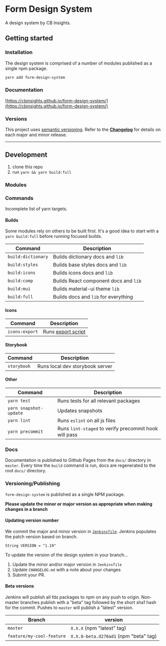 # Form Design System

A design system by CB Insights.

## Getting started

### Installation
The design system is comprised of a number of modules published as a single npm package.

```bash
yarn add form-design-system
```

### Documentation
[https://cbinsights.github.io/form-design-system/](https://cbinsights.github.io/form-design-system/)

### Versions
This project uses [semantic versioning](https://semver.org/spec/v2.0.0.html).
Refer to the [**Changelog**](https://github.com/cbinsights/form-design-system/blob/master/CHANGELOG.md)
for details on each major and minor release.

------

## Development

1. clone this repo
2. run `yarn && yarn build:full`


### Modules


### Commands

Incomplete list of yarn targets.

#### Builds

Some modules rely on others to be built first. It's a good idea to start with a `yarn
build:full` before running focused builds.

Command             | Description
------------------- | -------------------------------------
`build:dictionary`  | Builds dictionary docs and `lib`
`build:styles`      | Builds base styles docs and `lib`
`build:icons`       | Builds icons docs and `lib`
`build:comp`        | Builds React component docs and `lib`
`build:mui`         | Builds material-ui theme `lib`
`build:full`        | Builds docs and `lib` for everything

#### Icons

Command             | Description
------------------- | -------------------------------------
`icons:export`      | Runs [export script](https://github.com/cbinsights/form-design-system/blob/master/src/icons/README.md#updating-icons-from-a-sketch-file)

#### Storybook

Command             | Description
------------------- | -------------------------------------
`storybook`        | Runs local dev storybook server


#### Other

Command                    | Description
-------------------------- | ------------------------------------------------------
`yarn test`           | Runs tests for all relevant packages
`yarn snapshot-update`| Updates snapshots
`yarn lint`           | Runs `eslint` on all js files
`yarn precommit`      | Runs `lint-staged` to verify precommit hook will pass

### Docs
Documentation is published to Github Pages from the `docs/` directory in `master`.
Every time the `build` command is run, docs are regenerated to the root `docs/` directory.

### Versioning/Publishing
`form-design-system` is published as a single NPM package.

**Please update the minor or major version as appropriate when making changes in a branch**

#### Updating version number
We commit the major and minor version in [`Jenkinsfile`](https://github.com/cbinsights/form-design-system/blob/master/Jenkinsfile#L10).
Jenkins populates the patch version based on branch.

```
String VERSION = "1.19"
```

To update the version of the design system in your branch...

1. Update the minor and/or major version in `Jenkinsfile`
2. Update `CHANGELOG.md` with a note about your changes
3. Submit your PR.

#### Beta versions
Jenkins will publish all fds packages to npm on any push to origin.
Non-master branches publish with a "beta" tag followed by the short sha1 hash for the commit.
Pushes to `master` will publish a "latest" version.

Branch   | version
-------- | -------------------------------------
`master` | `X.X.X` (npm "latest" tag)
`feature/my-cool-feature` | `X.X.0-beta.d270ad1` (npm "beta" tag)
